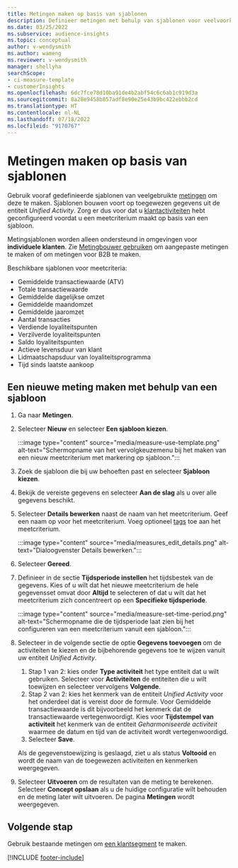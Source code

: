 ```yaml
---
title: Metingen maken op basis van sjablonen
description: Definieer metingen met behulp van sjablonen voor veelvoorkomende gebruiksscenario's.
ms.date: 03/25/2022
ms.subservice: audience-insights
ms.topic: conceptual
author: v-wendysmith
ms.author: wameng
ms.reviewer: v-wendysmith
manager: shellyha
searchScope:
- ci-measure-template
- customerInsights
ms.openlocfilehash: 6dc7fce78d10ba91de4b2abf54c6c6ab1c919d3a
ms.sourcegitcommit: 8a28e9458b857adf8e90e25e43b9bc422ebbb2cd
ms.translationtype: HT
ms.contentlocale: nl-NL
ms.lasthandoff: 07/18/2022
ms.locfileid: "9170767"
---
```

# <a name="create-measures-from-templates"></a>Metingen maken op basis van sjablonen

Gebruik vooraf gedefinieerde sjablonen van veelgebruikte [metingen](measures.md) om deze te maken. Sjablonen bouwen voort op toegewezen gegevens uit de entiteit *Unified Activity*. Zorg er dus voor dat u [klantactiviteiten](activities.md) hebt geconfigureerd voordat u een meetcriterium maakt op basis van een sjabloon.

Metingsjablonen worden alleen ondersteund in omgevingen voor **individuele klanten**. Zie [Metingbouwer gebruiken](measure-builder.md) om aangepaste metingen te maken of om metingen voor B2B te maken.

Beschikbare sjablonen voor meetcriteria:
- Gemiddelde transactiewaarde (ATV)
- Totale transactiewaarde
- Gemiddelde dagelijkse omzet
- Gemiddelde maandomzet
- Gemiddelde jaaromzet
- Aantal transacties
- Verdiende loyaliteitspunten
- Verzilverde loyaliteitspunten
- Saldo loyaliteitspunten
- Actieve levensduur van klant
- Lidmaatschapsduur van loyaliteitsprogramma
- Tijd sinds laatste aankoop

## <a name="build-a-new-measure-using-a-template"></a>Een nieuwe meting maken met behulp van een sjabloon

1. Ga naar **Metingen**.

1. Selecteer **Nieuw** en selecteer **Een sjabloon kiezen**.

   :::image type="content" source="media/measure-use-template.png" alt-text="Schermopname van het vervolgkeuzemenu bij het maken van een nieuw meetcriterium met markering op sjabloon.":::

1. Zoek de sjabloon die bij uw behoeften past en selecteer **Sjabloon kiezen**.

1. Bekijk de vereiste gegevens en selecteer **Aan de slag** als u over alle gegevens beschikt.

1. Selecteer **Details bewerken** naast de naam van het meetcriterium. Geef een naam op voor het meetcriterium. Voeg optioneel [tags](work-with-tags-columns.md#manage-tags) toe aan het meetcriterium.

   :::image type="content" source="media/measures_edit_details.png" alt-text="Dialoogvenster Details bewerken.":::

1. Selecteer **Gereed**.

1. Definieer in de sectie **Tijdsperiode instellen** het tijdsbestek van de gegevens. Kies of u wilt dat het nieuwe meetcriterium de hele gegevensset omvat door **Altijd** te selecteren of dat u wilt dat het meetcriterium zich concentreert op een **Specifieke tijdsperiode**.

   :::image type="content" source="media/measure-set-time-period.png" alt-text="Schermopname die de tijdsperiode laat zien bij het configureren van een meetcriterium vanuit een sjabloon.":::

1. Selecteer in de volgende sectie de optie **Gegevens toevoegen** om de activiteiten te kiezen en de bijbehorende gegevens toe te wijzen vanuit uw entiteit *Unified Activity*.

    1. Stap 1 van 2: kies onder **Type activiteit** het type entiteit dat u wilt gebruiken. Selecteer voor **Activiteiten** de entiteiten die u wilt toewijzen en selecteer vervolgens **Volgende**.
    1. Stap 2 van 2: kies het kenmerk van de entiteit *Unified Activity* voor het onderdeel dat is vereist door de formule. Voor Gemiddelde transactiewaarde is dit bijvoorbeeld het kenmerk dat de transactiewaarde vertegenwoordigt. Kies voor **Tijdstempel van activiteit** het kenmerk van de entiteit *Geharmoniseerde activiteit* waarmee de datum en tijd van de activiteit wordt vertegenwoordigd.
    1. Selecteer **Save**.

    Als de gegevenstoewijzing is geslaagd, ziet u als status **Voltooid** en wordt de naam van de toegewezen activiteiten en kenmerken weergegeven.

1. Selecteer **Uitvoeren** om de resultaten van de meting te berekenen. Selecteer **Concept opslaan** als u de huidige configuratie wilt behouden en de meting later wilt uitvoeren. De pagina **Metingen** wordt weergegeven.

## <a name="next-step"></a>Volgende stap

Gebruik bestaande metingen om [een klantsegment](segments.md) te maken.

[!INCLUDE [footer-include](includes/footer-banner.md)]
